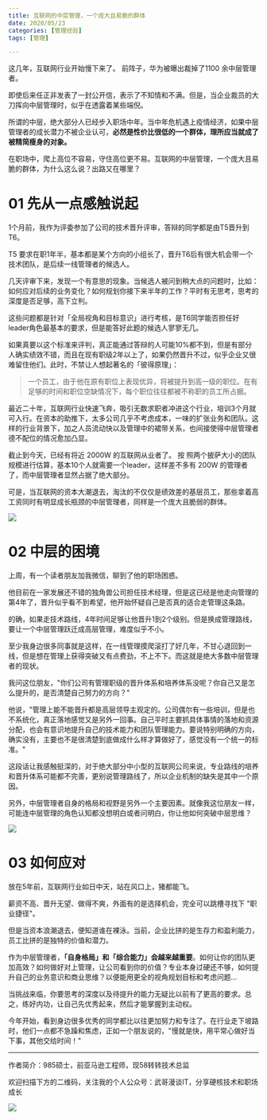 ```yaml
---
title: 互联网的中层管理，一个庞大且易脆的群体
date: 2020/05/23
categories: [管理经验]
tags: [管理]

---
```


这几年，互联网行业开始慢下来了。 前阵子，华为被曝出裁掉了1100 余中层管理者。

即使后来任正非发表了一封公开信，表示了不知情和不满。但是，当企业裁员的大刀挥向中层管理时，似乎在透露着某些端倪。

所谓的中层，绝大部分人已经步入职场中年。当中年危机遇上疫情经济，如果中层管理者的成长潜力不被企业认可，**必然是性价比很低的一个群体，理所应当就成了被精简瘦身的对象。**

<!-- more -->

在职场中，爬上高位不容易，守住高位更不易。互联网的中层管理，一个庞大且易脆的群体，为什么这么说？出路又在哪里？


# 01 先从一点感触说起

1个月前，我作为评委参加了公司的技术晋升评审，答辩的同学都是由T5晋升到T6。

T5 要求在职1年半，基本都是某个方向的小组长了，晋升T6后有很大机会带一个技术团队，是后续一线管理者的候选人。

几天评审下来，发现一个有意思的现象。当候选人被问到稍大点的问题时，比如：如何应对后续的业务变化？如何规划你接下来半年的工作？平时有无思考，思考的深度是否足够，高下立判。

这些问题都是针对「全局视角和目标意识」进行考核，是T6同学能否担任好leader角色最基本的要求，但是能答好此题的候选人寥寥无几。

如果真要以这个标准来评判，真正能通过答辩的人可能10%都不到，但是有部分人确实绩效不错，而且在现有职级2年以上了，如果仍然晋升不过，似乎企业又很难留住他们。此时，不禁让人想起著名的「彼得原理」：

> 一个员工，由于他在原有职位上表现优异，将被提升到高一级的职位。在有足够的时间和职位空缺情况下，每个职位往往都被不称职的员工所占据。

最近二十年，互联网行业快速飞奔，吸引无数求职者冲进这个行业，培训3个月就可入行。在资本的助推下，太多公司几乎不考虑成本，一味的扩张业务和团队。这样的行业背景下，加之人员流动快以及管理中的裙带关系，也间接使得中层管理者德不配位的情况愈加凸显。

截止到今天，已经有将近 2000W 的互联网从业者了。 按 照两个披萨大小的团队规模进行估算，基本10个人就需要一个leader，这样差不多有 200W 的管理者了，而中层管理者显然占据了绝大部分。

可是，当互联网的资本大潮退去，淘汰的不仅仅是绩效差的基层员工，那些拿着高工资同时有明显成长瓶颈的中层管理者，同样是一个庞大且脆弱的群体。

![](https://oscimg.oschina.net/oscnet/dfcb7ead-c179-4be3-91bf-c1090401c1af.jpg)

  

# 02 中层的困境

上周，有一个读者朋友加我微信，聊到了他的职场困惑。

他目前在一家发展还不错的独角兽公司担任技术经理，但是这已经是他走向管理的第4年了，晋升似乎看不到希望，他开始怀疑自己是否真的适合走管理这条路。

的确，如果走技术路线，4年时间足够让他晋升1到2个级别。但是换成管理路线，要让一个中层管理跃迁成高层管理，难度似乎不小。

至少我身边很多同事就是这样，在一线管理摸爬滚打了好几年，不甘心退回到一线，但是想在管理上获得突破又有点费劲，不上不下。而这就是绝大多数中层管理者的现状。

我问这位朋友，"你们公司有管理职级的晋升体系和培养体系没呢？你自己又是怎么提升的，是否清楚自己努力的方向？"

他说，"管理上能不能晋升都是高层领导主观定的。公司偶尔有一些培训，但是也不系统化，真正落地感觉又是另外一回事。自己平时主要抓具体事情的落地和资源分配，也会有意识地提升自己的技术能力和团队管理能力。要说特别明确的方向，确实没有，主要也不是很清楚到底做成什么样才算做好了，感觉没有一个统一的标准。"

这段话让我感触挺深的，对于绝大部分中小型的互联网公司来说，专业路线的培养和晋升体系可能都不完善，更别说管理路线了，所以企业机制的缺失是其中一个原因。

另外，中层管理者自身的格局和视野是另外一个主要因素。就像我这位朋友一样，可能连中层管理的角色认知都没想明白或者问明白，你让他如何突破中层思维？

![](https://oscimg.oschina.net/oscnet/e2a758c7-9de5-4c68-b7de-04d6d9d99789.jpg)


# 03 如何应对


放在5年前，互联网行业如日中天，站在风口上，猪都能飞。

薪资不高、晋升无望、做得不爽，外面有的是选择机会，完全可以跳槽寻找下 "职业捷径"。

但是当资本浪潮退去，便知道谁在裸泳。当前，企业比拼的是生存力和盈利能力，员工比拼的是独特的价值和潜力。

作为中层管理者，**「自身格局」和「综合能力」会越来越重要**。如何让你的团队更加高效？如何做好对上管理，让公司看到你的价值？专业本身过硬还不够，如何提升自己的业务意识和商业思维？以便能用更全的视角规划目标和考虑问题...

当挑战来临，你要思考的深度以及待提升的能力无疑比以前有了更高的要求。总之，练好内功，让自己先优秀起来，然后才能掌握到主动权。

今年开始，看到身边很多优秀的同学都比以往更加努力和专注了。在行业走下坡路时，他们一点都不急躁和焦虑，正如一个朋友说的，"慢就是快，用平常心做好当下事，其他交给时间！"



---

作者简介：985硕士，前亚马逊工程师，现58转转技术总监

欢迎扫描下方的二维码，关注我的个人公众号：武哥漫谈IT，分享硬核技术和职场成长

![](https://img-blog.csdnimg.cn/20201107215432925.jpg)